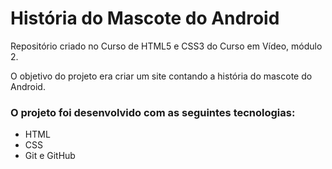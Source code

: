 # História do Mascote do Android

Repositório criado no Curso de HTML5 e CSS3 do Curso em Vídeo, módulo 2.

O objetivo do projeto era criar um site contando a história do mascote do Android.

### O projeto foi desenvolvido com as seguintes tecnologias:

- HTML
- CSS
- Git e  GitHub
